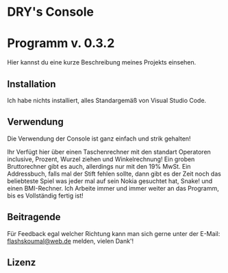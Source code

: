 # DRY's Console 
# Programm v. 0.3.2 

Hier kannst du eine kurze Beschreibung meines Projekts einsehen.

## Installation

Ich habe nichts installiert, alles Standargemäß von Visual Studio Code.

## Verwendung

Die Verwendung der Console ist ganz einfach und strik gehalten!


Ihr Verfügt hier über einen Taschenrechner mit den standart Operatoren inclusive,
Prozent, Wurzel ziehen und Winkelrechnung! Ein groben Bruttorechner gibt es auch,
allerdings nur mit den 19% MwSt.
Ein Addressbuch, falls mal der Stift fehlen sollte, dann gibt es der Zeit noch
das beliebteste Spiel was jeder mal auf sein Nokia gesuchtet hat, Snake!
und einen BMI-Rechner. 
Ich Arbeite immer und immer weiter an das Programm, bis es Vollständig fertig ist!


## Beitragende

Für Feedback egal welcher Richtung kann man sich gerne
unter der E-Mail:
flashskoumal@web.de
melden, vielen Dank'!

## Lizenz

